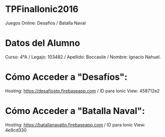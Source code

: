 # TPFinalIonic2016
Juegos Online: Desafíos / Batalla Naval

# Datos del Alumno
Curso: 4°A /
Legajo: 103482 /
Apellido: Boccasile /
Nombre: Ignacio Nahuel.

# Cómo Acceder a "Desafíos":
Hosting: https://desafiostp.firebaseapp.com /
ID para Ionic View: 458712e2

# Cómo Acceder a "Batalla Naval":
Hosting: https://batallanavaltp.firebaseapp.com /
ID para Ionic View: 4e9cd330
